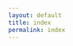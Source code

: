 ```yaml
---
layout: default
title: index
permalink: index
---
```

<!-- Add an essay or interpretive material below this line,
using HTML or markdown.  Do not modify this file above this line -->
